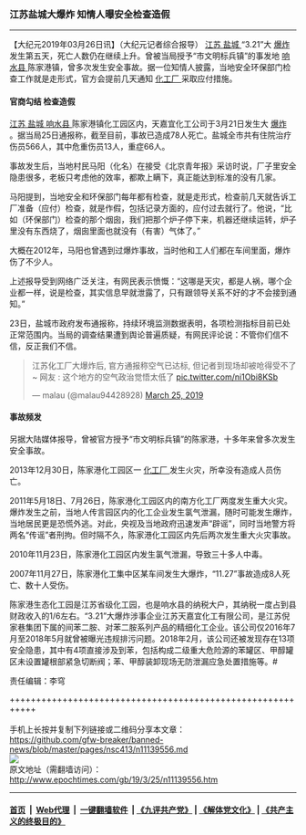### 江苏盐城大爆炸 知情人曝安全检查造假
------------------------

<p>
 【大纪元2019年03月26日讯】（大纪元记者综合报导）
 <a href="http://www.epochtimes.com/gb/tag/%E6%B1%9F%E8%8B%8F.html">
  江苏
 </a>
 <a href="http://www.epochtimes.com/gb/tag/%E7%9B%90%E5%9F%8E.html">
  盐城
 </a>
 “3.21”大
 <a href="http://www.epochtimes.com/gb/tag/%E7%88%86%E7%82%B8.html">
  爆炸
 </a>
 发生第五天，死亡人数仍在继续上升。曾被当局授予“市文明标兵镇”的事发地
 <a href="http://www.epochtimes.com/gb/tag/%E5%93%8D%E6%B0%B4%E5%8E%BF.html">
  响水县
 </a>
 陈家港镇，曾多次发生安全事故。据一位知情人披露，当地安全环保部门检查工作就是走形式，官方会提前几天通知
 <a href="http://www.epochtimes.com/gb/tag/%E5%8C%96%E5%B7%A5%E5%8E%82.html">
  化工厂
 </a>
 采取应付措施。
</p>
<h4>
 官商勾结 检查造假
</h4>
<p>
 <a href="http://www.epochtimes.com/gb/tag/%E6%B1%9F%E8%8B%8F.html">
  江苏
 </a>
 <a href="http://www.epochtimes.com/gb/tag/%E7%9B%90%E5%9F%8E.html">
  盐城
 </a>
 <a href="http://www.epochtimes.com/gb/tag/%E5%93%8D%E6%B0%B4%E5%8E%BF.html">
  响水县
 </a>
 陈家港镇化工园区内，天嘉宜化工公司于3月21日发生大
 <a href="http://www.epochtimes.com/gb/tag/%E7%88%86%E7%82%B8.html">
  爆炸
 </a>
 。据当局25日通报称，截至目前，事故已造成78人死亡。盐城全市共有住院治疗伤员566人，其中危重伤员13人，重症66人。
</p>
<p>
 事故发生后，当地村民马阳（化名）在接受《北京青年报》采访时说，厂子里安全隐患很多，老板只考虑他的效率，都欺上瞒下，真正能达到标准的没有几家。
</p>
<p>
 马阳提到，当地安全和环保部门每年都有检查，就是走形式，检查前几天就告诉工厂准备（应付）检查，就是作假，包括记录方面的，应付过去就行了。他说，“比如（环保部门）检查的那个烟囱，我们把那个炉子停下来，机器还继续运转，炉子里没有东西烧了，烟囱里面也就没有（有害）气体了。”
</p>
<p>
 大概在2012年，马阳也曾遇到过爆炸事故，当时他和工人们都在车间里面，爆炸伤了不少人。
</p>
<p>
 上述报导受到网络广泛关注，有网民表示愤慨：“这哪是天灾，都是人祸，哪个企业都一样，说是检查，其实信息早就泄露了，只有跟领导关系不好的才不会接到通知。”
</p>
<p>
 23日，盐城市政府发布通报称，持续环境监测数据表明，各项检测指标目前已处正常范围内。当局的调查结果遭到舆论普遍质疑，有网民评论说：不管你们信不信，反正我们不信。
</p>
<blockquote class="twitter-tweet" data-width="550">
 <p dir="ltr" lang="zh">
  江苏化工厂大爆炸后, 官方通报称空气已达标, 但记者到现场却被呛得受不了 ~ 网友 : 这个地方的空气政治觉悟太低了
  <a href="https://t.co/ni1Obi8KSb">
   pic.twitter.com/ni1Obi8KSb
  </a>
 </p>
 <p>
  — malau (@malau94428928)
  <a href="https://twitter.com/malau94428928/status/1110025596015247360?ref_src=twsrc%5Etfw">
   March 25, 2019
  </a>
 </p>
</blockquote>
<p>
</p>
<h4>
 事故频发
</h4>
<p>
 另据大陆媒体报导，曾被官方授予“市文明标兵镇”的陈家港，十多年来曾多次发生安全事故。
</p>
<p>
 2013年12月30日，陈家港化工园区一
 <a href="http://www.epochtimes.com/gb/tag/%E5%8C%96%E5%B7%A5%E5%8E%82.html">
  化工厂
 </a>
 发生火灾，所幸没有造成人员伤亡。
</p>
<p>
 2011年5月18日、7月26日，陈家港化工园区内的南方化工厂两度发生重大火灾。爆炸发生之前，当地人传言园区内的化工企业发生氯气泄漏，随时可能发生爆炸，当地居民更是恐慌外逃。对此，央视及当地政府迅速发声“辟谣”，同时当地警方将两名“传谣”者刑拘。但时隔不久，陈家港化工园区内先后两次发生重大火灾事故。
</p>
<p>
 2010年11月23日，陈家港化工园区内发生氯气泄漏，导致三十多人中毒。
</p>
<p>
 2007年11月27日，陈家港化工集中区某车间发生大爆炸，“11.27”事故造成8人死亡、数十人受伤。
</p>
<p>
 陈家港生态化工园是江苏省级化工园，也是响水县的纳税大户，其纳税一度占到县财政收入的1/6左右。“3.21”大爆炸涉事企业江苏天嘉宜化工有限公司，是江苏倪家巷集团下属的间苯二胺、对苯二胺系列产品的精细化工企业。该公司仅2016年7月至2018年5月就曾被曝光违规排污问题。2018年2月，该公司还被发现存在13项安全隐患，其中有4项直接涉及到苯，包括构成二级重大危险源的苯罐区、甲醇罐区未设置罐根部紧急切断阀；苯、甲醇装卸现场无防泄漏应急处置措施等。#
</p>
<p>
 责任编辑：李穹
</p>

+++++++++++++++++++++++++++++++++++++++++++++++++++++++++++<br/><br/>
手机上长按并复制下列链接或二维码分享本文章：<br/>
https://github.com/gfw-breaker/banned-news/blob/master/pages/nsc413/n11139556.md <br/>
<a href='https://github.com/gfw-breaker/banned-news/blob/master/pages/nsc413/n11139556.md'><img src='https://github.com/gfw-breaker/banned-news/blob/master/pages/nsc413/n11139556.md.png'/></a> <br/>
原文地址（需翻墙访问）：http://www.epochtimes.com/gb/19/3/25/n11139556.htm


------------------------
#### [首页](https://github.com/gfw-breaker/banned-news/blob/master/README.md) &nbsp;|&nbsp; [Web代理](https://github.com/labour-camp/helloworld) &nbsp;|&nbsp; [一键翻墙软件](https://github.com/gfw-breaker/nogfw/blob/master/README.md) &nbsp;| [《九评共产党》](https://github.com/gfw-breaker/9ping.md/blob/master/README.md#九评之一评共产党是什么) | [《解体党文化》](https://github.com/gfw-breaker/jtdwh.md/blob/master/README.md) | [《共产主义的终极目的》](https://github.com/gfw-breaker/gczydzjmd.md/blob/master/README.md)

